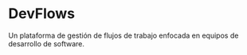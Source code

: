 # DevFlows
Un plataforma de gestión de flujos de trabajo enfocada en equipos de desarrollo de software.
